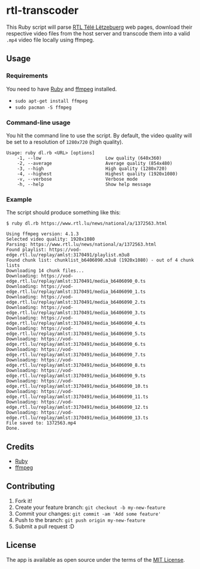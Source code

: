# rtl-transcoder

This Ruby script will parse [RTL Télé Lëtzebuerg](http://www.rtl.lu/) web pages, download their respective video files from the host server and transcode them into a valid `.mp4` video file locally using ffmpeg.

## Usage

### Requirements

You need to have [Ruby](https://www.ruby-lang.org/en/) and [ffmpeg](https://ffmpeg.org/) installed.

* `sudo apt-get install ffmpeg`
* `sudo pacman -S ffmpeg`

### Command-line usage

You hit the command line to use the script. By default, the video quality will be set to a resolution of `1280x720` (high quality).

```
Usage: ruby dl.rb <URL> [options]
    -1, --low                        Low quality (640x360)
    -2, --average                    Average quality (854x480)
    -3, --high                       High quality (1280x720)
    -4, --highest                    Highest quality (1920x1080)
    -v, --verbose                    Verbose mode
    -h, --help                       Show help message
```

### Example

The script should produce something like this:

```
$ ruby dl.rb https://www.rtl.lu/news/national/a/1372563.html

Using ffmpeg version: 4.1.3
Selected video quality: 1920x1080
Parsing: https://www.rtl.lu/news/national/a/1372563.html
Found playlist: https://vod-edge.rtl.lu/replay/amlst:3170491/playlist.m3u8
Found chunk list: chunklist_b6406090.m3u8 (1920x1080) - out of 4 chunk lists
Downloading 14 chunk files...
Downloading: https://vod-edge.rtl.lu/replay/amlst:3170491/media_b6406090_0.ts
Downloading: https://vod-edge.rtl.lu/replay/amlst:3170491/media_b6406090_1.ts
Downloading: https://vod-edge.rtl.lu/replay/amlst:3170491/media_b6406090_2.ts
Downloading: https://vod-edge.rtl.lu/replay/amlst:3170491/media_b6406090_3.ts
Downloading: https://vod-edge.rtl.lu/replay/amlst:3170491/media_b6406090_4.ts
Downloading: https://vod-edge.rtl.lu/replay/amlst:3170491/media_b6406090_5.ts
Downloading: https://vod-edge.rtl.lu/replay/amlst:3170491/media_b6406090_6.ts
Downloading: https://vod-edge.rtl.lu/replay/amlst:3170491/media_b6406090_7.ts
Downloading: https://vod-edge.rtl.lu/replay/amlst:3170491/media_b6406090_8.ts
Downloading: https://vod-edge.rtl.lu/replay/amlst:3170491/media_b6406090_9.ts
Downloading: https://vod-edge.rtl.lu/replay/amlst:3170491/media_b6406090_10.ts
Downloading: https://vod-edge.rtl.lu/replay/amlst:3170491/media_b6406090_11.ts
Downloading: https://vod-edge.rtl.lu/replay/amlst:3170491/media_b6406090_12.ts
Downloading: https://vod-edge.rtl.lu/replay/amlst:3170491/media_b6406090_13.ts
File saved to: 1372563.mp4
Done.
```

## Credits

* [Ruby](https://www.ruby-lang.org/en/)
* [ffmpeg](https://ffmpeg.org/)

## Contributing

1. Fork it!
2. Create your feature branch: `git checkout -b my-new-feature`
3. Commit your changes: `git commit -am 'Add some feature'`
4. Push to the branch: `git push origin my-new-feature`
5. Submit a pull request :D

## License

The app is available as open source under the terms of the [MIT License](http://opensource.org/licenses/MIT).
